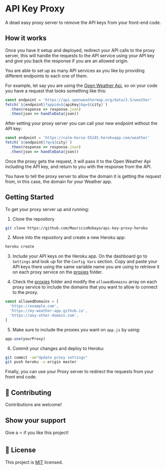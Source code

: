 # API Key Proxy

A dead easy proxy server to remove the API keys from your front-end code.

## How it works

Once you have it setup and deployed, redirect your API calls to the proxy server, this will handle the requests to the API service using your API key and give you back the response if you are an allowed origin.

You are able to set up as many API services as you like by providing different endpoints to each one of them.

For example, let say you are using the [Open Weather Api](https://openweathermap.org/), so on your code you have a request that looks something like this:

```js
const endpoint = 'https://api.openweathermap.org/data/2.5/weather'
fetch(`${endpoint}?appid=${apiKey}&q=${city}`)
  .then(response => response.json)
  .then(json => handleData(json))
```

After setting your proxy server you can call your new endpoint without the API key:

```js
const endpoint = 'https://calm-horse-55245.herokuapp.com/weather'
fetch(`${endpoint}?q=${city}`)
  .then(response => response.json)
  .then(json => handleData(json))
```

Once the proxy gets the request, it will pass it to the Open Weather Api including the API key, and return to you with the response from the API.

You have to tell the proxy server to allow the domain it is getting the request from, in this case, the domain for your Weather app.

## Getting Started

To get your proxy server up and running:

1. Clone the repository

```sh
git clone https://github.com/MauricioRobayo/api-key-proxy-heroku
```

2. Move into the repository and create a new Heroku app:

```sh
heroku create
```

3. Include your API keys on the Heroku app. On the dashboard go to `Settings` and look up for the `Config Vars` section. Copy and paste your API keys there using the same variable name you are using to retrieve it on each proxy service on the [proxies](./src/proxies) folder.

4. Check the [proxies](./src/proxies) folder and modify the `allowedDomains` array on each proxy service to include the domains that you want to allow to connect to the proxy.

```js
const allowedDomains = [
  'https://example.com',
  'https://my-weather-app.github.io',
  'https://any-other-domain.com',
]
```

5. Make sure to include the proxies you want on `app.js` by using:

```js
app.use(yourProxy)
```

6. Commit your changes and deploy to Heroku:

```sh
git commit -am"Update proxy settings"
git push heroku -u origin master
```

Finally, you can use your Proxy server to redirect the requests from your front end code.

## 🤝 Contributing

Contributions are welcome!

## Show your support

Give a ⭐️ if you like this project!

## 📝 License

This project is [MIT](LICENSE) licensed.
